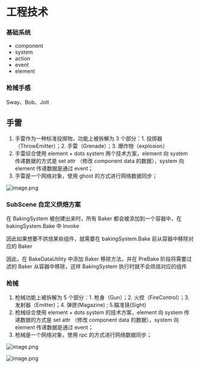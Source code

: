 # 工程技术

### 基础系统

- component
- system
- action
- event
- element

### 枪械手感

Sway、Bob、Jolt

## 手雷

1. 手雷作为一种标准投掷物，功能上被拆解为 3 个部分：1. 投掷器（ThrowEmitter）；2. 手雷（Grenade）；3. 爆炸物（explosion）
2. 手雷综合使用 element + dots system 两个技术方案，element 向 system 传递数据的方式是 set attr （修改 component data 的数据），system 向 element 传递数据是通过 event；
3. 手雷是一个网络对象，使用 ghost 的方式进行网络数据同步；

![image.png](https://image-1253155090.cos.ap-nanjing.myqcloud.com/202408121141760.png)

### SubScene 自定义烘焙方案

在 BakingSystem 被创建出来时，所有 Baker 都会被添加到一个容器中，在 bakingSystem.Bake 中 Invoke

因此如果想要不烘焙某些组件，就需要在 bakingSystem.Bake 前从容器中移除对应的 Baker

因此，在 BakeDataUtility 中添加 Baker 移除方法，并在 PreBake 阶段将需要过滤的 Baker 从容器中移除，这样 BakingSystem 执行时就不会烘焙对应的组件

### 枪械

1. 枪械功能上被拆解为 5 个部分：1. 枪身（Gun）；2. 火控（FireControl）；3. 发射器（Emitter)；4. 弹匣(Magazine) ; 5.瞄准镜(Sight)
2. 枪械综合使用 element + dots system 的技术方案，element 向 system 传递数据的方式是 set attr （修改 component data 的数据），system 向 element 传递数据是通过 event；
3. 枪械是一个网络对象，使用 rpc 的方式进行网络数据同步；

![image.png](https://image-1253155090.cos.ap-nanjing.myqcloud.com/202408121158939.png)

![image.png](https://image-1253155090.cos.ap-nanjing.myqcloud.com/202408121158346.png)
